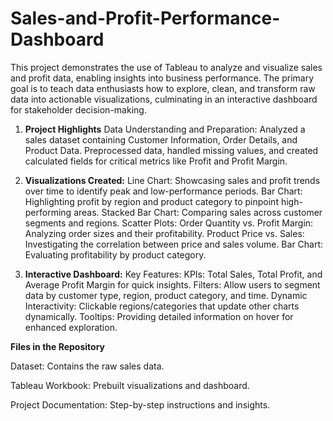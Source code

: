 # Sales-and-Profit-Performance-Dashboard
This project demonstrates the use of Tableau to analyze and visualize sales and profit data, enabling insights into business performance. The primary goal is to teach data enthusiasts how to explore, clean, and transform raw data into actionable visualizations, culminating in an interactive dashboard for stakeholder decision-making.

1. **Project Highlights**
Data Understanding and Preparation:
Analyzed a sales dataset containing Customer Information, Order Details, and Product Data.
Preprocessed data, handled missing values, and created calculated fields for critical metrics like Profit and Profit Margin.

2. **Visualizations Created:**
Line Chart: Showcasing sales and profit trends over time to identify peak and low-performance periods.
Bar Chart: Highlighting profit by region and product category to pinpoint high-performing areas.
Stacked Bar Chart: Comparing sales across customer segments and regions.
Scatter Plots:  Order Quantity vs. Profit Margin: Analyzing order sizes and their profitability.
                 Product Price vs. Sales: Investigating the correlation between price and sales volume.
Bar Chart: Evaluating profitability by product category.

4. **Interactive Dashboard:**
Key Features:
KPIs: Total Sales, Total Profit, and Average Profit Margin for quick insights.
Filters: Allow users to segment data by customer type, region, product category, and time.
Dynamic Interactivity: Clickable regions/categories that update other charts dynamically.
Tooltips: Providing detailed information on hover for enhanced exploration.

**Files in the Repository**

Dataset: Contains the raw sales data.

Tableau Workbook: Prebuilt visualizations and dashboard.

Project Documentation: Step-by-step instructions and insights.
